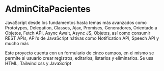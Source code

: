 # AdminCitaPacientes
JavaScript desde los fundamentos hasta temas más avanzados como Prototypes, Delegation, Classes, Ajax, Promises, Generadores, Orientado a Objetos, Fetch API, Async Await, Async JS, Objetos, así como consumir REST APIs, API's de JavaScript nátivas como Notification API, Speech API y mucho más

Este proyecto cuenta con un formulario de cinco campos, en el mismo se permite al usuario crear registros, editarlos, listarlos y eliminarlos. Se usa HTML, Tailwind css y JavaScript
